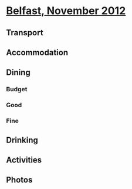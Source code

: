 # [Belfast, November 2012](http://en.wikipedia.org/wiki/Belfast)

## Transport

## Accommodation

## Dining

### Budget

### Good

### Fine

## Drinking

## Activities

## Photos
